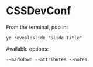 
# CSSDevConf

From the terminal, pop in:

  ```yo reveal:slide "Slide Title"```

Available options:

 ```--markdown --attributes --notes```
